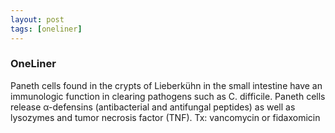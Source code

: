 ```yaml
---
layout: post
tags: [oneliner]
---
```



### OneLiner

Paneth cells found in the crypts of Lieberkühn in the small intestine have an immunologic function in clearing pathogens such as C. difficile. Paneth cells release α-defensins (antibacterial and antifungal peptides) as well as lysozymes and tumor necrosis factor (TNF). Tx:  vancomycin or fidaxomicin
